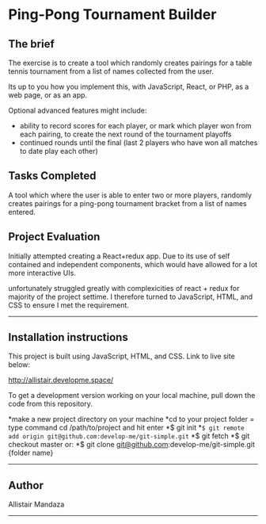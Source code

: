 # Ping-Pong Tournament Builder
## The brief

The exercise is to create a tool which randomly creates pairings for a table tennis tournament from a list of names collected from the user.

Its up to you how you implement this, with JavaScript, React, or PHP, as a web page, or as an app.

Optional advanced features might include:
* ability to record scores for each player, or mark which player won from each pairing, to create the next round of the tournament playoffs
* continued rounds until the final (last 2 players who have won all matches to date play each other)
## Tasks Completed

A tool which where the user is able to enter two or more players, randomly creates pairings for a ping-pong tournament bracket from a list of names entered.  

## Project Evaluation

Initially attempted creating a React+redux app. Due to its use of self contained and independent components, which would have allowed for a lot more interactive UIs.

unfortunately struggled greatly with complexicities of react + redux for majority of the project settime.
I therefore turned to JavaScript, HTML, and CSS to ensure I met the requirement.

---

## Installation instructions

This project is built using JavaScript, HTML, and CSS.  Link to live site below:

http://allistair.developme.space/

To get a development version working on your local machine, pull down the code from this repository.  

*make a new project directory on your machine
*cd to your project folder = type command cd /path/to/project and hit enter
*$ git init
*`$ git remote add origin git@github.com:develop-me/git-simple.git`
*$ git fetch
*$ git checkout master
or:
*$ git clone git@github.com:develop-me/git-simple.git {folder name}


---



## Author

Allistair Mandaza

---
